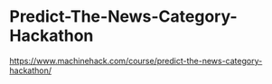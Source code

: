 # Predict-The-News-Category-Hackathon
https://www.machinehack.com/course/predict-the-news-category-hackathon/
